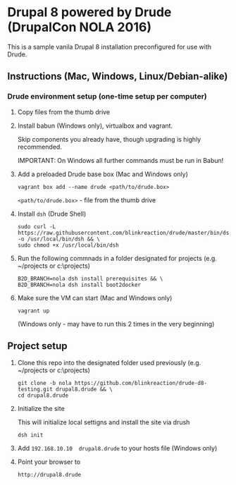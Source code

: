 # Drupal 8 powered by Drude (DrupalCon NOLA 2016)

This is a sample vanila Drupal 8 installation preconfigured for use with Drude. 

## Instructions (Mac, Windows, Linux/Debian-alike)

### Drude environment setup (one-time setup per computer)

1. Copy files from the thumb drive

2. Install babun (Windows only), virtualbox and vagrant.

    Skip components you already have, though upgrading is highly recommended.
    
    IMPORTANT: On Windows all further commands must be run in Babun!

3. Add a preloaded Drude base box (Mac and Windows only)

    ```
    vagrant box add --name drude <path/to/drude.box>
    ```
    
    `<path/to/drude.box>` - file from the thumb drive

4. Install `dsh` (Drude Shell)

    ```
    sudo curl -L https://raw.githubusercontent.com/blinkreaction/drude/master/bin/dsh  -o /usr/local/bin/dsh && \
    sudo chmod +x /usr/local/bin/dsh
    ```

5. Run the following commnads in a folder designated for projects (e.g. ~/projects or c:\projects)

    ```
    B2D_BRANCH=nola dsh install prerequisites && \
    B2D_BRANCH=nola dsh install boot2docker
    ```

6. Make sure the VM can start (Mac and Windows only)

    ```
    vagrant up
    ```
    
    (Windows only - may have to run this 2 times in the very beginning)


## Project setup

1. Clone this repo into the designated folder used previously (e.g. ~/projects or c:\projects)

    ```
    git clone -b nola https://github.com/blinkreaction/drude-d8-testing.git drupal8.drude && \
    cd drupal8.drude
    ```

2. Initialize the site

    This will initialize local settigns and install the site via drush

    ```
    dsh init
    ```

3. Add `192.168.10.10  drupal8.drude` to your hosts file (Windows only)

4. Point your browser to

    ```
    http://drupal8.drude
    ```
